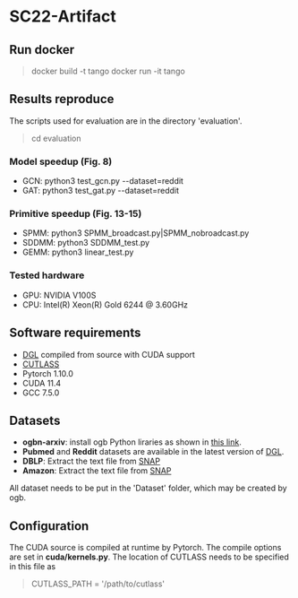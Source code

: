 # SC22-Artifact
## Run docker
> docker build -t tango
> docker run -it tango
## Results reproduce
The scripts used for evaluation are in the directory 'evaluation'.
> cd evaluation
### Model speedup (Fig. 8)
 - GCN: python3 test_gcn.py --dataset=reddit
 - GAT: python3 test_gat.py --dataset=reddit
### Primitive speedup (Fig. 13-15)
- SPMM: python3 SPMM_broadcast.py|SPMM_nobroadcast.py
- SDDMM: python3 SDDMM_test.py
- GEMM: python3 linear_test.py
### Tested hardware
- GPU: NVIDIA V100S
- CPU: Intel(R) Xeon(R) Gold 6244 @ 3.60GHz
## Software requirements
- [DGL](https://github.com/dmlc/dgl) compiled from source with CUDA support
- [CUTLASS](https://github.com/NVIDIA/cutlass) 
- Pytorch 1.10.0
- CUDA 11.4
- GCC 7.5.0
## Datasets
- **ogbn-arxiv**: install ogb Python liraries as shown in [this link](https://ogb.stanford.edu/docs/nodeprop/).
- **Pubmed** and **Reddit** datasets are available in the latest version of [DGL](https://github.com/dmlc/dgl).
- **DBLP**: Extract the text file from [SNAP](https://snap.stanford.edu/data/com-DBLP.html)
- **Amazon**: Extract the text file from [SNAP](https://snap.stanford.edu/data/amazon0505.html)

All dataset needs to be put in the 'Dataset' folder, which may be created by ogb.
## Configuration
The CUDA source is compiled at runtime by Pytorch. The compile options are set in **cuda/kernels.py**.
The location of CUTLASS needs to be specified in this file as
> CUTLASS_PATH = '/path/to/cutlass'


